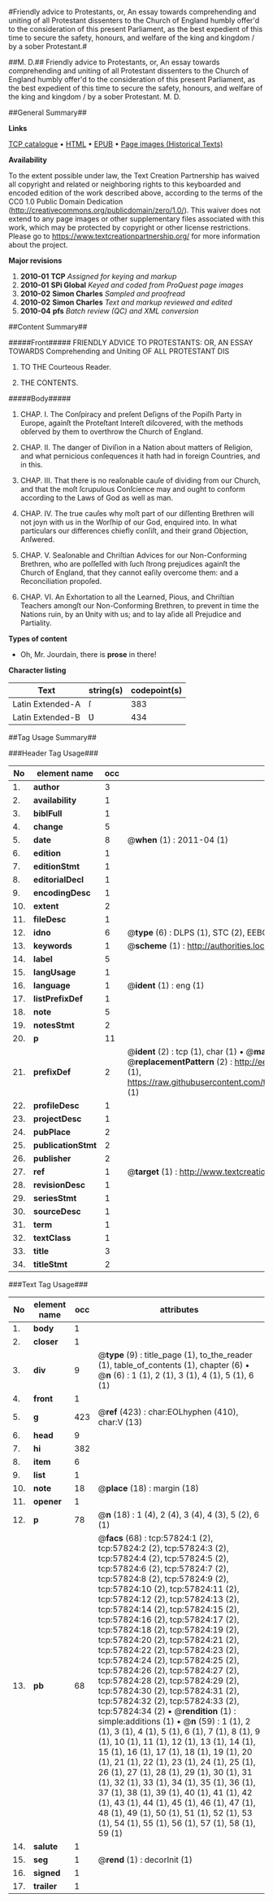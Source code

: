 #Friendly advice to Protestants, or, An essay towards comprehending and uniting of all Protestant dissenters to the Church of England humbly offer'd to the consideration of this present Parliament, as the best expedient of this time to secure the safety, honours, and welfare of the king and kingdom / by a sober Protestant.#

##M. D.##
Friendly advice to Protestants, or, An essay towards comprehending and uniting of all Protestant dissenters to the Church of England humbly offer'd to the consideration of this present Parliament, as the best expedient of this time to secure the safety, honours, and welfare of the king and kingdom / by a sober Protestant.
M. D.

##General Summary##

**Links**

[TCP catalogue](http://www.ota.ox.ac.uk/tcp/)  • 
[HTML](http://tei.it.ox.ac.uk/tcp/Texts-HTML/free/A37/A37350.html)  • 
[EPUB](http://tei.it.ox.ac.uk/tcp/Texts-EPUB/free/A37/A37350.epub) • 
[Page images (Historical Texts)](https://historicaltexts.jisc.ac.uk/eebo-12259759e)

**Availability**

To the extent possible under law, the Text Creation Partnership has waived all copyright and related or neighboring rights to this keyboarded and encoded edition of the work described above, according to the terms of the CC0 1.0 Public Domain Dedication (http://creativecommons.org/publicdomain/zero/1.0/). This waiver does not extend to any page images or other supplementary files associated with this work, which may be protected by copyright or other license restrictions. Please go to https://www.textcreationpartnership.org/ for more information about the project.

**Major revisions**

1. __2010-01__ __TCP__ *Assigned for keying and markup*
1. __2010-01__ __SPi Global__ *Keyed and coded from ProQuest page images*
1. __2010-02__ __Simon Charles__ *Sampled and proofread*
1. __2010-02__ __Simon Charles__ *Text and markup reviewed and edited*
1. __2010-04__ __pfs__ *Batch review (QC) and XML conversion*

##Content Summary##

#####Front#####
FRIENDLY ADVICE TO PROTESTANTS: OR, AN ESSAY TOWARDS Comprehending
and Uniting OF ALL PROTESTANT DIS
1. TO THE Courteous Reader.

1. THE CONTENTS.

#####Body#####

1. CHAP. I. The Conſpiracy and preſent Deſigns of the Popiſh
Party in Europe, againſt the Proteſtant Intereſt diſcovered,
with the methods obſerved by them to overthrow the Church of
England.

1. CHAP. II. The danger of Diviſion in a Nation about matters of
Religion, and what pernicious conſequences it hath had in foreign Countries,
and in this.

1. CHAP. III. That there is no reaſonable cauſe of dividing from
our Church, and that the moſt ſcrupulous Conſcience may and ought to
conform according to the Laws of God as well as man.

1. CHAP. IV. The true cauſes why moſt part of our diſſenting
Brethren will not joyn with us in the Worſhip of our God, enquired into. In
what particulars our differences chiefly conſiſt, and their grand
Objection, Anſwered.

1. CHAP. V. Seaſonable and Chriſtian Advices for our
Non-Conforming Brethren, who are poſſeſſed with ſuch ſtrong
prejudices againſt the Church of England, that they cannot eaſily
overcome them: and a Reconciliation propoſed.

1. CHAP. VI. An Exhortation to all the Learned, Pious, and
Chriſtian Teachers amongſt our Non-Conforming Brethren, to prevent in time
the Nations ruin, by an Ʋnity with us; and to lay aſide all Prejudice and
Partiality.

**Types of content**

  * Oh, Mr. Jourdain, there is **prose** in there!

**Character listing**


|Text|string(s)|codepoint(s)|
|---|---|---|
|Latin Extended-A|ſ|383|
|Latin Extended-B|Ʋ|434|

##Tag Usage Summary##

###Header Tag Usage###

|No|element name|occ|attributes|
|---|---|---|---|
|1.|__author__|3||
|2.|__availability__|1||
|3.|__biblFull__|1||
|4.|__change__|5||
|5.|__date__|8| @__when__ (1) : 2011-04 (1)|
|6.|__edition__|1||
|7.|__editionStmt__|1||
|8.|__editorialDecl__|1||
|9.|__encodingDesc__|1||
|10.|__extent__|2||
|11.|__fileDesc__|1||
|12.|__idno__|6| @__type__ (6) : DLPS (1), STC (2), EEBO-CITATION (1), OCLC (1), VID (1)|
|13.|__keywords__|1| @__scheme__ (1) : http://authorities.loc.gov/ (1)|
|14.|__label__|5||
|15.|__langUsage__|1||
|16.|__language__|1| @__ident__ (1) : eng (1)|
|17.|__listPrefixDef__|1||
|18.|__note__|5||
|19.|__notesStmt__|2||
|20.|__p__|11||
|21.|__prefixDef__|2| @__ident__ (2) : tcp (1), char (1)  •  @__matchPattern__ (2) : ([0-9\-]+):([0-9IVX]+) (1), (.+) (1)  •  @__replacementPattern__ (2) : http://eebo.chadwyck.com/downloadtiff?vid=$1&page=$2 (1), https://raw.githubusercontent.com/textcreationpartnership/Texts/master/tcpchars.xml#$1 (1)|
|22.|__profileDesc__|1||
|23.|__projectDesc__|1||
|24.|__pubPlace__|2||
|25.|__publicationStmt__|2||
|26.|__publisher__|2||
|27.|__ref__|1| @__target__ (1) : http://www.textcreationpartnership.org/docs/. (1)|
|28.|__revisionDesc__|1||
|29.|__seriesStmt__|1||
|30.|__sourceDesc__|1||
|31.|__term__|1||
|32.|__textClass__|1||
|33.|__title__|3||
|34.|__titleStmt__|2||


###Text Tag Usage###

|No|element name|occ|attributes|
|---|---|---|---|
|1.|__body__|1||
|2.|__closer__|1||
|3.|__div__|9| @__type__ (9) : title_page (1), to_the_reader (1), table_of_contents (1), chapter (6)  •  @__n__ (6) : 1 (1), 2 (1), 3 (1), 4 (1), 5 (1), 6 (1)|
|4.|__front__|1||
|5.|__g__|423| @__ref__ (423) : char:EOLhyphen (410), char:V (13)|
|6.|__head__|9||
|7.|__hi__|382||
|8.|__item__|6||
|9.|__list__|1||
|10.|__note__|18| @__place__ (18) : margin (18)|
|11.|__opener__|1||
|12.|__p__|78| @__n__ (18) : 1 (4), 2 (4), 3 (4), 4 (3), 5 (2), 6 (1)|
|13.|__pb__|68| @__facs__ (68) : tcp:57824:1 (2), tcp:57824:2 (2), tcp:57824:3 (2), tcp:57824:4 (2), tcp:57824:5 (2), tcp:57824:6 (2), tcp:57824:7 (2), tcp:57824:8 (2), tcp:57824:9 (2), tcp:57824:10 (2), tcp:57824:11 (2), tcp:57824:12 (2), tcp:57824:13 (2), tcp:57824:14 (2), tcp:57824:15 (2), tcp:57824:16 (2), tcp:57824:17 (2), tcp:57824:18 (2), tcp:57824:19 (2), tcp:57824:20 (2), tcp:57824:21 (2), tcp:57824:22 (2), tcp:57824:23 (2), tcp:57824:24 (2), tcp:57824:25 (2), tcp:57824:26 (2), tcp:57824:27 (2), tcp:57824:28 (2), tcp:57824:29 (2), tcp:57824:30 (2), tcp:57824:31 (2), tcp:57824:32 (2), tcp:57824:33 (2), tcp:57824:34 (2)  •  @__rendition__ (1) : simple:additions (1)  •  @__n__ (59) : 1 (1), 2 (1), 3 (1), 4 (1), 5 (1), 6 (1), 7 (1), 8 (1), 9 (1), 10 (1), 11 (1), 12 (1), 13 (1), 14 (1), 15 (1), 16 (1), 17 (1), 18 (1), 19 (1), 20 (1), 21 (1), 22 (1), 23 (1), 24 (1), 25 (1), 26 (1), 27 (1), 28 (1), 29 (1), 30 (1), 31 (1), 32 (1), 33 (1), 34 (1), 35 (1), 36 (1), 37 (1), 38 (1), 39 (1), 40 (1), 41 (1), 42 (1), 43 (1), 44 (1), 45 (1), 46 (1), 47 (1), 48 (1), 49 (1), 50 (1), 51 (1), 52 (1), 53 (1), 54 (1), 55 (1), 56 (1), 57 (1), 58 (1), 59 (1)|
|14.|__salute__|1||
|15.|__seg__|1| @__rend__ (1) : decorInit (1)|
|16.|__signed__|1||
|17.|__trailer__|1||

